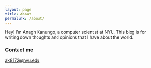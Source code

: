 ```yaml
---
layout: page
title: About
permalink: /about/
---
```


Hey! I'm Anagh Kanungo, a computer scientist at NYU. This blog is for writing down thoughts and opinions that I have about the world. 

### Contact me

[ak8172@nyu.edu](mailto:ak8172@nyu.edu)

